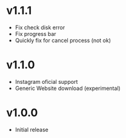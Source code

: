 # v1.1.1
- Fix check disk error
- Fix progress bar
- Quickly fix for cancel process (not ok)

# v1.1.0
- Instagram oficial support
- Generic Website download (experimental)

# v1.0.0
- Initial release